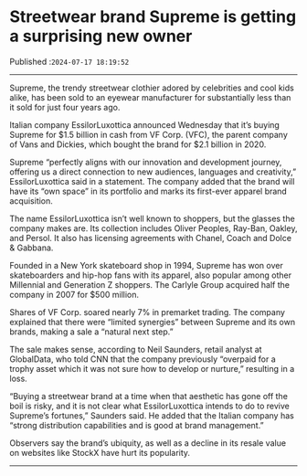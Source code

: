 # Streetwear brand Supreme is getting a surprising new owner

Published :`2024-07-17 18:19:52`

---

Supreme, the trendy streetwear clothier adored by celebrities and cool kids alike, has been sold to an eyewear manufacturer for substantially less than it sold for just four years ago.

Italian company EssilorLuxottica announced Wednesday that it’s buying Supreme for $1.5 billion in cash from VF Corp. (VFC), the parent company of Vans and Dickies, which bought the brand for $2.1 billion in 2020.

Supreme “perfectly aligns with our innovation and development journey, offering us a direct connection to new audiences, languages and creativity,” EssilorLuxottica said in a statement. The company added that the brand will have its “own space” in its portfolio and marks its first-ever apparel brand acquisition.

The name EssilorLuxottica isn’t well known to shoppers, but the glasses the company makes are. Its collection includes Oliver Peoples, Ray-Ban, Oakley, and Persol. It also has licensing agreements with Chanel, Coach and Dolce & Gabbana.

Founded in a New York skateboard shop in 1994, Supreme has won over skateboarders and hip-hop fans with its apparel, also popular among other Millennial and Generation Z shoppers. The Carlyle Group acquired half the company in 2007 for $500 million.

Shares of VF Corp. soared nearly 7% in premarket trading. The company explained that there were “limited synergies” between Supreme and its own brands, making a sale a “natural next step.”

The sale makes sense, according to Neil Saunders, retail analyst at GlobalData, who told CNN that the company previously “overpaid for a trophy asset which it was not sure how to develop or nurture,” resulting in a loss.

“Buying a streetwear brand at a time when that aesthetic has gone off the boil is risky, and it is not clear what EssilorLuxottica intends to do to revive Supreme’s fortunes,” Saunders said. He added that the Italian company has “strong distribution capabilities and is good at brand management.”

Observers say the brand’s ubiquity, as well as a decline in its resale value on websites like StockX have hurt its popularity.

---

